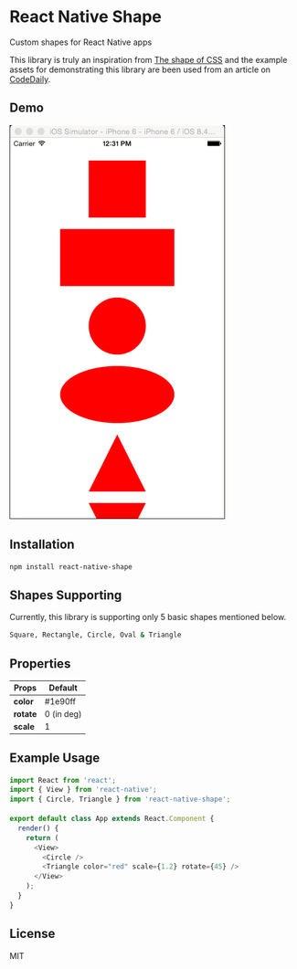 # React Native Shape

Custom shapes for React Native apps

This library is truly an inspiration from [The shape of CSS](https://css-tricks.com/the-shapes-of-css/) and the example assets for demonstrating this library are been used from an article on [CodeDaily](https://codedaily.io/tutorials/22/The-Shapes-of-React-Native).

## Demo

![demo](./assets/cWR7FKh.gif)

## Installation

```bash
npm install react-native-shape
```

## Shapes Supporting
Currently, this library is supporting only 5 basic shapes mentioned below.
```bash
Square, Rectangle, Circle, Oval & Triangle
```

## Properties

| Props             | Default      |
|-------------------|--------------|
| **color**         | #1e90ff      |
| **rotate**        | 0 (in deg)   |
| **scale**         | 1            |

## Example Usage

```js
import React from 'react';
import { View } from 'react-native';
import { Circle, Triangle } from 'react-native-shape';

export default class App extends React.Component {
  render() {
    return (
      <View>
        <Circle />
        <Triangle color="red" scale={1.2} rotate={45} />
      </View>
    );
  }
}
```

## License

MIT
